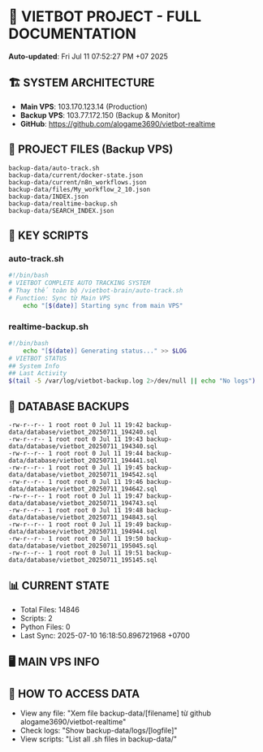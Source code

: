 # 🤖 VIETBOT PROJECT - FULL DOCUMENTATION
**Auto-updated**: Fri Jul 11 07:52:27 PM +07 2025

## 🏗️ SYSTEM ARCHITECTURE
- **Main VPS**: 103.170.123.14 (Production)
- **Backup VPS**: 103.77.172.150 (Backup & Monitor)
- **GitHub**: https://github.com/alogame3690/vietbot-realtime

## 📁 PROJECT FILES (Backup VPS)
```
backup-data/auto-track.sh
backup-data/current/docker-state.json
backup-data/current/n8n_workflows.json
backup-data/files/My_workflow_2_10.json
backup-data/INDEX.json
backup-data/realtime-backup.sh
backup-data/SEARCH_INDEX.json
```

## 🔧 KEY SCRIPTS
### auto-track.sh
```bash
#!/bin/bash
# VIETBOT COMPLETE AUTO TRACKING SYSTEM
# Thay thế toàn bộ /vietbot-brain/auto-track.sh
# Function: Sync từ Main VPS
    echo "[$(date)] Starting sync from main VPS"
```
### realtime-backup.sh
```bash
#!/bin/bash
    echo "[$(date)] Generating status..." >> $LOG
# VIETBOT STATUS
## System Info
## Last Activity
$(tail -5 /var/log/vietbot-backup.log 2>/dev/null || echo "No logs")
```

## 💾 DATABASE BACKUPS
```
-rw-r--r-- 1 root root 0 Jul 11 19:42 backup-data/database/vietbot_20250711_194240.sql
-rw-r--r-- 1 root root 0 Jul 11 19:43 backup-data/database/vietbot_20250711_194340.sql
-rw-r--r-- 1 root root 0 Jul 11 19:44 backup-data/database/vietbot_20250711_194441.sql
-rw-r--r-- 1 root root 0 Jul 11 19:45 backup-data/database/vietbot_20250711_194542.sql
-rw-r--r-- 1 root root 0 Jul 11 19:46 backup-data/database/vietbot_20250711_194642.sql
-rw-r--r-- 1 root root 0 Jul 11 19:47 backup-data/database/vietbot_20250711_194743.sql
-rw-r--r-- 1 root root 0 Jul 11 19:48 backup-data/database/vietbot_20250711_194843.sql
-rw-r--r-- 1 root root 0 Jul 11 19:49 backup-data/database/vietbot_20250711_194944.sql
-rw-r--r-- 1 root root 0 Jul 11 19:50 backup-data/database/vietbot_20250711_195045.sql
-rw-r--r-- 1 root root 0 Jul 11 19:51 backup-data/database/vietbot_20250711_195145.sql
```

## 📊 CURRENT STATE
- Total Files: 14846
- Scripts: 2
- Python Files: 0
- Last Sync: 2025-07-10 16:18:50.896721968 +0700

## 🖥️ MAIN VPS INFO


## 🚨 HOW TO ACCESS DATA
- View any file: "Xem file backup-data/[filename] từ github alogame3690/vietbot-realtime"
- Check logs: "Show backup-data/logs/[logfile]"
- View scripts: "List all .sh files in backup-data/"
